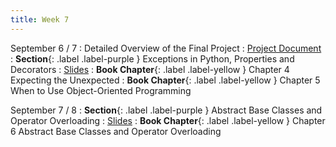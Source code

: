 ```yaml
---
title: Week 7
---
```


September 6 / 7
: Detailed Overview of the Final Project
    : [Project Document](https://uninorte-my.sharepoint.com/:w:/g/personal/jposada_uninorte_edu_co/Ef114mdBGmlJuyO8JpupvDYBau31DvzA5sEZ4dcdpVBAaw)
: **Section**{: .label .label-purple } Exceptions in Python, Properties and Decorators
  : [Slides](https://uninorte-my.sharepoint.com/:b:/g/personal/jposada_uninorte_edu_co/EZLCvkI7aY9CjSwB4KXZOvMBffQgs7az_GJtpFt0_eANxQ?e=0GvgLI)
: **Book Chapter**{: .label .label-yellow } Chapter 4 Expecting the Unexpected
: **Book Chapter**{: .label .label-yellow } Chapter 5 When to Use Object-Oriented Programming

September 7 / 8
: **Section**{: .label .label-purple } Abstract Base Classes and Operator Overloading
    : [Slides](https://uninorte-my.sharepoint.com/:b:/g/personal/jposada_uninorte_edu_co/EZ5kfYhlw21DmJWIC6fBVGgBT-F-p9hibneZQM-P2ouv4w?e=ofTlHZ)
: **Book Chapter**{: .label .label-yellow } Chapter 6 Abstract Base Classes and Operator Overloading

